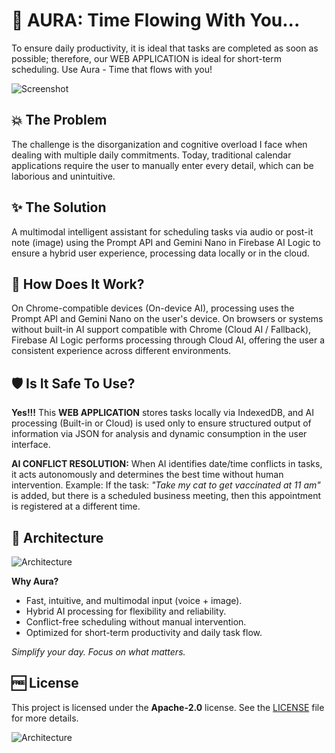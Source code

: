 # 🤖 AURA: Time Flowing With You...

To ensure daily productivity, it is ideal that tasks are completed as soon as possible; therefore, our WEB APPLICATION is ideal for short-term scheduling. Use Aura - Time that flows with you!

![Screenshot](https://ik.imagekit.io/fredsrocha/github/rp/built-in-ai-2025/screenshot.png?updatedAt=1761850495022)

## 💥 The Problem

The challenge is the disorganization and cognitive overload I face when dealing with multiple daily commitments. Today, traditional calendar applications require the user to manually enter every detail, which can be laborious and unintuitive.

## ✨ The Solution

A multimodal intelligent assistant for scheduling tasks via audio or post-it note (image) using the Prompt API and Gemini Nano in Firebase AI Logic to ensure a hybrid user experience, processing data locally or in the cloud.

## 🤔 How Does It Work?

On Chrome-compatible devices (On-device AI), processing uses the Prompt API and Gemini Nano on the user's device. On browsers or systems without built-in AI support compatible with Chrome (Cloud AI / Fallback), Firebase AI Logic performs processing through Cloud AI, offering the user a consistent experience across different environments.

## 🛡 Is It Safe To Use?

**Yes!!!** This **WEB APPLICATION** stores tasks locally via IndexedDB, and AI processing (Built-in or Cloud) is used only to ensure structured output of information via JSON for analysis and dynamic consumption in the user interface.

**AI CONFLICT RESOLUTION:** When AI identifies date/time conflicts in tasks, it acts autonomously and determines the best time without human intervention. Example: If the task: _"Take my cat to get vaccinated at 11 am"_ is added, but there is a scheduled business meeting, then this appointment is registered at a different time.

## 🎯 Architecture

![Architecture](https://ik.imagekit.io/fredsrocha/github/rp/built-in-ai-2025/architecture.png?updatedAt=1761855121550)

**Why Aura?**

- Fast, intuitive, and multimodal input (voice + image).
- Hybrid AI processing for flexibility and reliability.
- Conflict-free scheduling without manual intervention.
- Optimized for short-term productivity and daily task flow.

_Simplify your day. Focus on what matters._

## 🆓 License

This project is licensed under the **Apache-2.0** license. See the [LICENSE](LICENSE) file for more details.

![Architecture](https://ik.imagekit.io/fredsrocha/github/rp/built-in-ai-2025/webpage.png?updatedAt=1761856649970)
